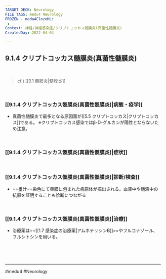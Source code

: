 ```yaml
---
TARGET DECK: Neurology
FILE TAGS: medu4 Neurology
FROZEN - medu4ClozeHL:
 : 
Context: 神経/神経感染症/クリプトコッカス髄膜炎(真菌性髄膜炎)
CreatedDay: 2022-04-04

---
```


## 9.1.4 クリプトコッカス髄膜炎(真菌性髄膜炎)

<br>

>cf.) [[9.1 髄膜炎|髄膜炎]]

<br>

### [[9.1.4 クリプトコッカス髄膜炎(真菌性髄膜炎)|病態・疫学]]
* 真菌性髄膜炎で最多となる原因菌が[[5.5 クリプトコッカス|クリプトコッカス]]である。
※クリプトコッカス感染ではβ-D-グルカンが陽性とならないため注意。

<br>

### [[9.1.4 クリプトコッカス髄膜炎(真菌性髄膜炎)|症状]]


<br>

### [[9.1.4 クリプトコッカス髄膜炎(真菌性髄膜炎)|診断/検査]]
* ==墨汁==染色にて莢膜に包まれた病原体が描出される。血液中や髄液中の抗原を証明することも診断につながる
<!--ID: 1649070300372-->


<br>

### [[9.1.4 クリプトコッカス髄膜炎(真菌性髄膜炎)|治療]]
* 治療薬は==[[1.7 感染症の治療薬|アムホテリシンB]]==やフルコナゾール、フルシトシンを用いる。
<!--ID: 1649070300380-->



<br><br><br>

---
#medu4 #Neurology 